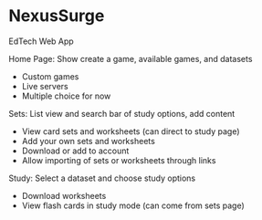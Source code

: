 # NexusSurge
EdTech Web App

Home Page: Show create a game, available games, and datasets
 - Custom games 
 - Live servers 
 - Multiple choice for now

Sets: List view and search bar of study options, add content
- View card sets and worksheets (can direct to study page)
- Add your own sets and worksheets 
- Download or add to account
- Allow importing of sets or worksheets through links

Study: Select a dataset and choose study options
- Download worksheets
- View flash cards in study mode (can come from sets page)

